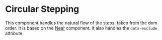 # Circular Stepping

This component handles the natural flow of the steps, taken from the dom order.
It is based on the [Near](near.html) component. It also handles the
`data-exclude` attribute.